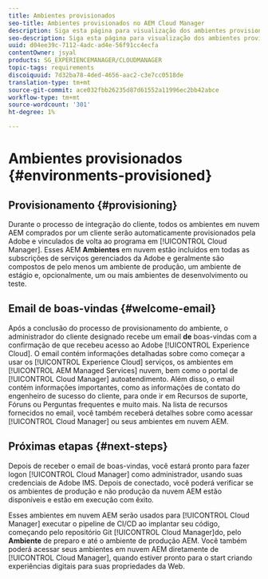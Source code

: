 ```yaml
---
title: Ambientes provisionados
seo-title: Ambientes provisionados no AEM Cloud Manager
description: Siga esta página para visualização dos ambientes provisionados disponíveis no Cloud Manager
seo-description: Siga esta página para visualização dos ambientes provisionados disponíveis no AEM Cloud Manager.
uuid: d04ee39c-7112-4adc-ad4e-56f91cc4ecfa
contentOwner: jsyal
products: SG_EXPERIENCEMANAGER/CLOUDMANAGER
topic-tags: requirements
discoiquuid: 7d32ba78-4ded-4656-aac2-c3e7cc0518de
translation-type: tm+mt
source-git-commit: ace032fbb26235d87d61552a11996ec2bb42abce
workflow-type: tm+mt
source-wordcount: '301'
ht-degree: 1%

---
```



# Ambientes provisionados {#environments-provisioned}

## Provisionamento {#provisioning}

Durante o processo de integração do cliente, todos os ambientes em nuvem AEM comprados por um cliente serão automaticamente provisionados pela Adobe e vinculados de volta ao programa em [!UICONTROL Cloud Manager]. Esses AEM **Ambientes** em nuvem estão incluídos em todas as subscrições de serviços gerenciados da Adobe e geralmente são compostos de pelo menos um ambiente de produção, um ambiente de estágio e, opcionalmente, um ou mais ambientes de desenvolvimento ou teste.

## Email de boas-vindas {#welcome-email}

Após a conclusão do processo de provisionamento do ambiente, o administrador do cliente designado recebe um email **de** boas-vindas com a confirmação de que recebeu acesso ao Adobe [!UICONTROL Experience Cloud]. O email contém informações detalhadas sobre como começar a usar os [!UICONTROL Experience Cloud] serviços, os ambientes em [!UICONTROL AEM Managed Services] nuvem, bem como o portal de [!UICONTROL Cloud Manager] autoatendimento. Além disso, o email contém informações importantes, como as informações de contato do engenheiro de sucesso do cliente, para onde ir em Recursos de suporte, Fóruns ou Perguntas frequentes e muito mais. Na lista de recursos fornecidos no email, você também receberá detalhes sobre como acessar [!UICONTROL Cloud Manager] ou seus ambientes em nuvem AEM.

## Próximas etapas {#next-steps}

Depois de receber o email de boas-vindas, você estará pronto para fazer logon [!UICONTROL Cloud Manager] como administrador, usando suas credenciais de Adobe IMS. Depois de conectado, você poderá verificar se os ambientes de produção e não produção da nuvem AEM estão disponíveis e estão em execução com êxito.

Esses ambientes em nuvem AEM serão usados para [!UICONTROL Cloud Manager] executar o pipeline de CI/CD ao implantar seu código, começando pelo repositório Git [!UICONTROL Cloud Manager]do, pelo **Ambiente** de preparo e até o ambiente de produção AEM. Você também poderá acessar seus ambientes em nuvem AEM diretamente de [!UICONTROL Cloud Manager], quando estiver pronto para o start criando experiências digitais para suas propriedades da Web.
